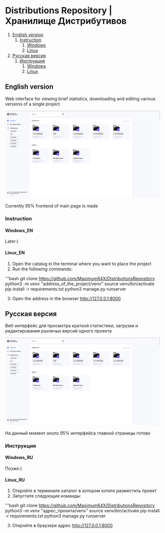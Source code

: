 # Distributions Repository | Хранилище Дистрибутивов

1. [English version](#English-version)
    1. [Instruction](#Instruction)
        1. [Windows](#Windows_EN)
        1. [Linux](#Linux_EN)
2. [Русская версия](#Русская-версия)
    1. [Инструкция](#Инструкция)
        1. [Windows](#Windows_RU)
        1. [Linux](#Linux_RU)

## English version

Web interface for viewing brief statistics, downloading and editing various versions of a single project

![Screenshot of main page](./main.png "Main page")

Currently 95% frontend of main page is made

### Instruction

#### Windows_EN

Later:(

#### Linux_EN

1. Open the catalog in the terminal where you want to place the project
2. Run the following commands:

'''bash
git clone https://github.com/Maximum64X/DistributionsRepository
python3 -m venv "address_of_the_project/venv"
source venv/bin/activate
pip install -r requirements.txt
python3 manage.py runserver

3. Open the address in the browser http://127.0.0.1:8000

## Русская версия

Веб-интерфейс для просмотра краткой статистики, загрузки и редактирования различых версий одного проекта

![Скриншот главной страницы](./main.png "Главная страница")

На данный момент около 95% интерфейса главной страницы готово

### Инструкция

#### Windows_RU

Позже:(

#### Linux_RU

1. Откройте в терминале каталог в котором хотите разместить проект
2. Запустите следующие команды:

'''bash
git clone https://github.com/Maximum64X/DistributionsRepository
python3 -m venv "адрес_проекта/venv"
source venv/bin/activate
pip install -r requirements.txt
python3 manage.py runserver

3. Откройте в браузере адрес http://127.0.0.1:8000
